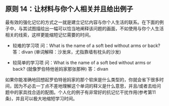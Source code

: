 ## 原则 14：让材料与你个人相关并且给出例子

最有效的强化记忆的方式之一就是建立记忆内容与你个人生活的联系。在下面的例子中，与其试图描绘出一幅可以恰当地阐释该问题的画面，不如使用与你个人生活相关的线索，这样更能缩短记忆需要的时间。

- 较难的学习项
问：What is the name of a soft bed without arms or back?
答：divan (单词解释：沙发床，尤指靠墙有枕头的沙发)

- 较简单的学习项
问：What is the name of a soft bed without arms or back? (就像罗伯特他爸妈家那张那种)
答：divan

如果你能准确地回想起罗伯特爸妈家的那个软床是什么类型的，你就会省下很多时间，因为不必去一丁点不差地理解这个单词的释义是什么意思，并且/或者去给问题中的家具找合适的配图。个人化的例子有非常好的抗记忆干扰作用(参考第11条)，并且可以极大地缩短学习时间。
